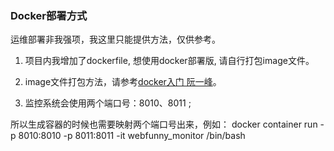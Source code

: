 ### Docker部署方式

运维部署非我强项，我这里只能提供方法，仅供参考。

1. 项目内我增加了dockerfile, 想使用docker部署版, 请自行打包image文件。

2. image文件打包方法，请参考[docker入门 阮一峰](http://www.ruanyifeng.com/blog/2018/02/docker-tutorial.html)。

3. 监控系统会使用两个端口号：8010、8011 ;

所以生成容器的时候也需要映射两个端口号出来，例如： docker container run -p 8010:8010 -p 8011:8011 -it webfunny_monitor /bin/bash
